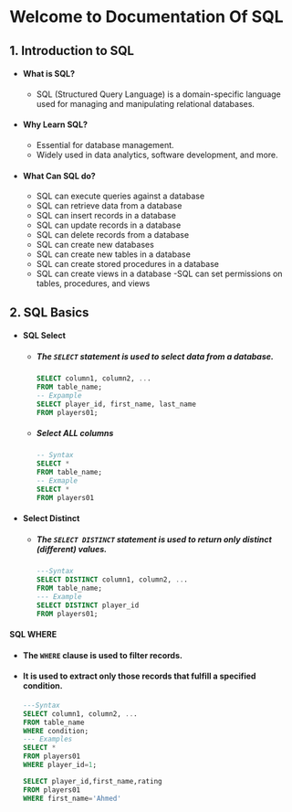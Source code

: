 # Welcome to Documentation Of SQL

## 1. Introduction to SQL

- #### What is SQL?
  - SQL (Structured Query Language) is a domain-specific language used for managing and manipulating relational databases.
- #### Why Learn SQL?
  - Essential for database management.
  - Widely used in data analytics, software development, and more.
- #### What Can SQL do?
  - SQL can execute queries against a database
  - SQL can retrieve data from a database
  - SQL can insert records in a database
  - SQL can update records in a database
  - SQL can delete records from a database
  - SQL can create new databases
  - SQL can create new tables in a database
  - SQL can create stored procedures in a database
  - SQL can create views in a database
    -SQL can set permissions on tables, procedures, and views

## 2. SQL Basics

- #### SQL Select
  - ##### The `SELECT` statement is used to select data from a database.
    ```sql
    SELECT column1, column2, ...
    FROM table_name;
    -- Expample
    SELECT player_id, first_name, last_name
    FROM players01;
    ```
  - ##### Select ALL columns
    ```sql
    -- Syntax
    SELECT *
    FROM table_name;
    -- Exmaple
    SELECT *
    FROM players01
    ```
- #### Select Distinct
  - ##### The `SELECT DISTINCT` statement is used to return only distinct (different) values.
    ```sql
    ---Syntax
    SELECT DISTINCT column1, column2, ...
    FROM table_name;
    --- Example
    SELECT DISTINCT player_id
    FROM players01;
    ```

#### SQL WHERE

- #### The `WHERE` clause is used to filter records.

- #### It is used to extract only those records that fulfill a specified condition.

  ```sql
  ---Syntax
  SELECT column1, column2, ...
  FROM table_name
  WHERE condition;
  --- Examples
  SELECT *
  FROM players01
  WHERE player_id=1;

  SELECT player_id,first_name,rating
  FROM players01
  WHERE first_name='Ahmed'
  ```
